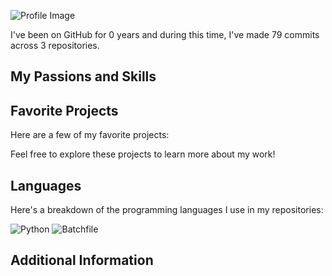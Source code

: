![Profile Image](profileImg.jpg)


I've been on GitHub for 0 years and during this time, I've made 79 commits across 3 repositories.

## My Passions and Skills


## Favorite Projects

Here are a few of my favorite projects:


Feel free to explore these projects to learn more about my work!

## Languages

Here's a breakdown of the programming languages I use in my repositories:

![Python](https://img.shields.io/static/v1?style=plastic&label=%E2%A0%80&color=555&labelColor=%233572A5&message=Python%EF%B8%B199.7%25)
![Batchfile](https://img.shields.io/static/v1?style=plastic&label=%E2%A0%80&color=555&labelColor=%23C1F12E&message=Batchfile%EF%B8%B10.2%25)



## Additional Information
